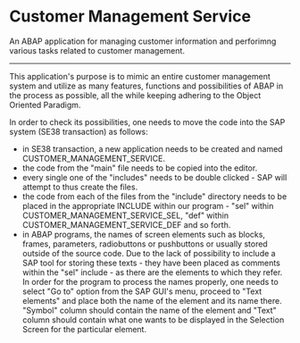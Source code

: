 # Customer Management Service
An ABAP application for managing customer information and perforimng various tasks related to customer management.

---
This application's purpose is to mimic an entire customer management system and utilize as many features, functions and possibilities of ABAP in the process as possible,
all the while keeping adhering to the Object Oriented Paradigm.

In order to check its possibilities, one needs to move the code into the SAP system (SE38 transaction) as follows:
- in SE38 transaction, a new application needs to be created and named CUSTOMER_MANAGEMENT_SERVICE.
- the code from the "main" file needs to be copied into the editor.
- every single one of the "includes" needs to be double clicked - SAP will attempt to thus create the files.
- the code from each of the files from the "include" directory needs to be placed in the appropriate INCLUDE within our program - "sel" within CUSTOMER_MANAGEMENT_SERVICE_SEL, "def" within CUSTOMER_MANAGEMENT_SERVICE_DEF and so forth. 
- in ABAP programs, the names of screen elements such as blocks, frames, parameters, radiobuttons or pushbuttons or usually stored outside of the source code. Due to the lack of possibility to include a SAP tool for storing these texts - they have been placed as comments within the "sel" include - as there are the elements to which they refer. In order for the program to process the names properly, one needs to select "Go to" option from the SAP GUI's menu, proceed to "Text elements" and place both the name of the element and its name there. "Symbol" column should contain the name of the element and "Text" column should contain what one wants to be displayed in the Selection Screen for the particular element.
